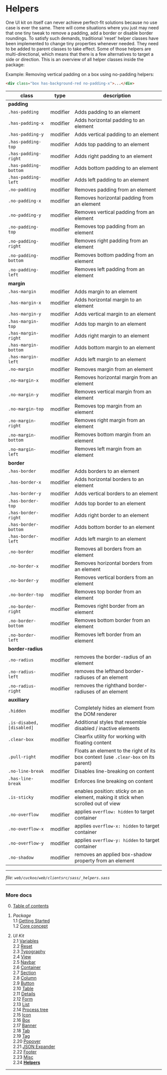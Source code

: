 # Helpers

One UI kit on itself can never achieve perfect-fit solutions because no use case
is ever the same. There will come situations where you just may need that one
tiny tweak to remove a padding, add a border or disable border roundings. To
satisfy such demands, traditional 'reset' helper classes have been implemented
to change tiny properties whenever needed. They need to be added to parent
classes to take effect. Some of those helpers are multi-directional, which means
that there is a few alternatives to target a side or direction. This is an overview
of all helper classes inside the package:

Example: Removing vertical padding on a box using no-padding helpers:
```html
<div class="box has-background-red no-padding-x">...</div>
```

| class                     | type     | description                                                                        |
| ------------------------- | -------- | ---------------------------------------------------------------------------------- |
| **padding**               |          |                                                                                    |
| `.has-padding`            | modifier | Adds padding to an element                                                         |
| `.has-padding-x`          | modifier | Adds horizontal padding to an element                                              |
| `.has-padding-y`          | modifier | Adds vertical padding to an element                                                |
| `.has-padding-top`        | modifier | Adds top padding to an element                                                     |
| `.has-padding-right`      | modifier | Adds right padding to an element                                                   |
| `.has-padding-bottom`     | modifier | Adds bottom padding to an element                                                  |
| `.has-padding-left`       | modifier | Adds left padding to an element                                                    |
| `.no-padding`             | modifier | Removes padding from an element                                                    |
| `.no-padding-x`           | modifier | Removes horizontal padding from an element                                         |
| `.no-padding-y`           | modifier | Removes vertical padding from an element                                           |
| `.no-padding-top`         | modifier | Removes top padding from an element                                                |
| `.no-padding-right`       | modifier | Removes right padding from an element                                              |
| `.no-padding-bottom`      | modifier | Removes bottom padding from an element                                             |
| `.no-padding-left`        | modifier | Removes left padding from an element                                               |
| **margin**                |          |                                                                                    |
| `.has-margin`             | modifier | Adds margin to an element                                                          |
| `.has-margin-x`           | modifier | Adds horizontal margin to an element                                               |
| `.has-margin-y`           | modifier | Adds vertical margin to an element                                                 |
| `.has-margin-top`         | modifier | Adds top margin to an element                                                      |
| `.has-margin-right`       | modifier | Adds right margin to an element                                                    |
| `.has-margin-bottom`      | modifier | Adds bottom margin to an element                                                   |
| `.has-margin-left`        | modifier | Adds left margin to an element                                                     |
| `.no-margin`              | modifier | Removes margin from an element                                                     |
| `.no-margin-x`            | modifier | Removes horizontal margin from an element                                          |
| `.no-margin-y`            | modifier | Removes vertical margin from an element                                            |
| `.no-margin-top`          | modifier | Removes top margin from an element                                                 |
| `.no-margin-right`        | modifier | Removes right margin from an element                                               |
| `.no-margin-bottom`       | modifier | Removes bottom margin from an element                                              |
| `.no-margin-left`         | modifier | Removes left margin from an element                                                |
| **border**                |          |                                                                                    |
| `.has-border`             | modifier | Adds borders to an element                                                         |
| `.has-border-x`           | modifier | Adds horizontal borders to an element                                              |
| `.has-border-y`           | modifier | Adds vertical borders to an element                                                |
| `.has-border-top`         | modifier | Adds top border to an element                                                      |
| `.has-border-right`       | modifier | Adds right border to an element                                                    |
| `.has-border-bottom`      | modifier | Adds bottom border to an element                                                   |
| `.has-border-left`        | modifier | Adds left margin to an element                                                     |
| `.no-border`              | modifier | Removes all borders from an element                                                |
| `.no-border-x`            | modifier | Removes horizontal borders from an element                                         |
| `.no-border-y`            | modifier | Removes vertical borders from an element                                           |
| `.no-border-top`          | modifier | Removes top border from an element                                                 |
| `.no-border-right`        | modifier | Removes right border from an element                                               |
| `.no-border-bottom`       | modifier | Removes bottom border from an element                                              |
| `.no-border-left`         | modifier | Removes left border from an element                                                |
| **border-radius**         |          |                                                                                    |
| `.no-radius`              | modifier | removes the border-radius of an element                                            |
| `.no-radius-left`         | modifier | removes the lefthand border-radiuses of an element                                 |
| `.no-radius-right`        | modifier | removes the righthand border-radiuses of an element                                |
| **auxiliary**             |          |                                                                                    |
| `.hidden`                 | modifier | Completely hides an element from the DOM renderer                                  |
| `.is-disabed, [disabled]` | modifier | Additional styles that resemble disabled / inactive elements                       |
| `.clear-box`              | modifier | Clearfix utility for working with floating content                                 |
| `.pull-right`             | modifier | Floats an element to the right of its box context (use `.clear-box` on its parent) |
| `.no-line-break`          | modifier | Disables line-breaking on content                                                  |
| `.has-line-break`         | modifier | Enforces line breaking on content                                                  |
| `.is-sticky`              | modifier | enables position: sticky on an element, making it stick when scrolled out of view  |
| `.no-overflow`            | modifier | applies `overflow: hidden` to target container                                     |
| `.no-overflow-x`          | modifier | applies `overflow-x: hidden` to target container                                   |
| `.no-overflow-y`          | modifier | applies `overflow-y: hidden` to target container                                   |
| `.no-shadow`              | modifier | removes an applied box-shadow property from an element                             | 

---
_file: `web/cuckoo/web/clientsrc/sass/_helpers.sass`_

---

### More docs

0. [Table of contents](../index.md)

1. _Package_  
  1.1 [Getting Started](../package/getting-started.md)  
  1.2 [Core concept](../package/concept.md)  

2. _UI Kit_  
  2.1 [Variables](./var.md)  
  2.2 [Reset](./reset.md)  
  2.3 [Typography](./typography.md)  
  2.4 [View](./view.md)  
  2.5 [Navbar](./navbar.md)  
  2.6 [Container](./container.md)  
  2.7 [Section](./section.md)  
  2.8 [Column](./column.md)  
  2.9 [Button](./button.md)  
  2.10 [Table](./table.md)  
  2.11 [Details](./details.md)  
  2.12 [Form](./form.md)  
  2.13 [List](./list.md)  
  2.14 [Process tree](./process-tree.md)  
  2.15 [Icon](./icon.md)  
  2.16 [Box](./box.md)  
  2.17 [Banner](./banner.md)  
  2.18 [Tab](./tab.md)  
  2.19 [Tag](./tag.md)  
  2.20 [Popover](./popover.md)  
  2.21 [JSON Expander](./json-expander.md)  
  2.22 [Footer](./footer.md)  
  2.23 [Misc](./misc.md)  
  2.24 **[Helpers](./helpers.md)**  

---
